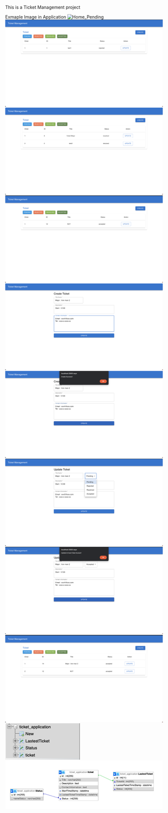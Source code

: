 This is a Ticket Management project

Exmaple Image in Application
![Home_Pending](/img/1_Home_Pending.png)
![Home_Rejected](img/2_Home_Rejected.png)
![Home_Resolved](img/3_Home_Resolved.png)
![Home_Accepted](img/4_Home_Accepted.png)
![Create a Ticket](img/5_CreateTicket.png)
![Create a Ticket Success](img/6_Create_Success.png)
![Update a Ticket](img/7_UpdateTicket.png)
![Update a Ticket Success](img/8_UpdateTicketSucess.png)
![Check Ticket Success](img/9_CheckTicketUpdate.png)
![Database Table](img/Database_Table.png)
![Relationships Database](img/RelationshipsDatabase.png)
